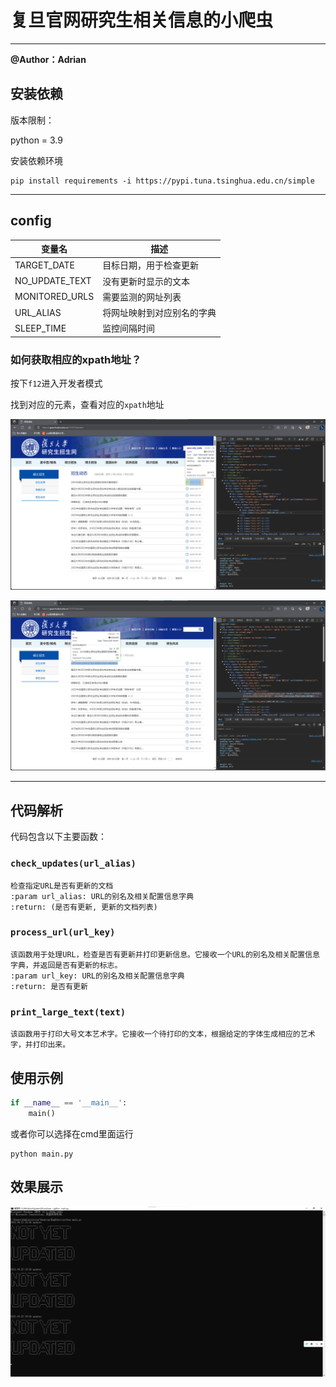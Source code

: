 # 复旦官网研究生相关信息的小爬虫
---
**@Author：Adrian**

## 安装依赖

版本限制：

python = 3.9

安装依赖环境

```
pip install requirements -i https://pypi.tuna.tsinghua.edu.cn/simple
```
---

## config

| 变量名         | 描述                       |
| -------------- | -------------------------- |
| TARGET_DATE    | 目标日期，用于检查更新     |
| NO_UPDATE_TEXT | 没有更新时显示的文本       |
| MONITORED_URLS | 需要监测的网址列表         |
| URL_ALIAS      | 将网址映射到对应别名的字典 |
| SLEEP_TIME     | 监控间隔时间               |

### 如何获取相应的xpath地址？

按下`f12`进入开发者模式

找到对应的元素，查看对应的`xpath`地址

![avatar](./pic/date.png)

![avatar](./pic/title.png)

---
## 代码解析

代码包含以下主要函数：

###  `check_updates(url_alias)`

```
检查指定URL是否有更新的文档
:param url_alias: URL的别名及相关配置信息字典
:return: (是否有更新, 更新的文档列表)
```

### `process_url(url_key)` 

```
该函数用于处理URL，检查是否有更新并打印更新信息。它接收一个URL的别名及相关配置信息字典，并返回是否有更新的标志。
:param url_key: URL的别名及相关配置信息字典
:return: 是否有更新
```

### `print_large_text(text)` 
```
该函数用于打印大号文本艺术字。它接收一个待打印的文本，根据给定的字体生成相应的艺术字，并打印出来。
```


## 使用示例

```python
if __name__ == '__main__':
    main()
```
或者你可以选择在cmd里面运行
```
python main.py
```

## 效果展示

![avatar](./pic/result.png)
